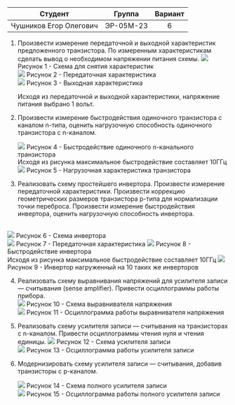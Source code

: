 |Студент|Группа|Вариант|
|:---:|:---:|:---:|
|Чушников Егор Олегович|ЭР-05М-23|6|

1. Произвести измерение передаточной и выходной характеристик предложенного транзистора.  По измеренным характеристикам сделать вывод о необходимом напряжении питания схемы.
    <image src="images/scheme_nmos.png" > 
    Рисунок 1 - Схема для снятия характеристик <br>
    <image src="images/trans_char.png" > 
    Рисунок 2 - Передаточная характеристика <br>
    <image src="images/output_char.png" > 
    Рисунок 3 - Выходная характеристика <br>

    Исходя из передаточной и выходной характеристики, напряжение питания выбрано 1 вольт.<br>

2. Произвести измерение быстродействия одиночного транзистора с
каналом n-типа, оценить нагрузочную способность одиночного транзистора с
n-каналом.

    <image src="images/pulse_char.png" > 
    Рисунок 4 - Быстродействие одиночного n-канального транзистора 
    <br>
    Исходя  из рисунка  максимальное быстродействие составляет 10ГГц

    <image src="images/load_char.png" > 
    Рисунок 5 - Нагрузочная характеристика транзистора 

3. Реализовать схему простейшего инвертора. Произвести измерение
передаточной характеристики. Произвести коррекцию геометрических
размеров транзистора p-типа для нормализации точки переброса. Произвести
измерение быстродействия инвертора, оценить нагрузочную способность
инвертора.     
 <br>
    <image src="images/scheme_invertor.png" > 
    Рисунок 6 - Схема инвертора<br>
    <image src="images/trans_invertor.png" > 
    Рисунок 7 - Передаточная характеристика 
    <image src="images/pulse_invertor.png" > 
    Рисунок 8 - Быстродействие инвертора<br>
 Исходя  из рисунка  максимальное быстродействие составляет 10ГГц
    <image src="images/load_invertor.png" > 
    Рисунок 9 - Инвертор нагруженный на 10 таких же инверторов 

4. Реализовать схему выравнивания напряжений для усилителя записи —
считывания (sense amplifier). Привести осциллограммы работы прибора.  
    <image src="images/sense_amplifier.png" > 
    Рисунок 10 - Схема выравнивателя напряжения <br>
    <image src="images/sense_amplifier_oscillogram1.png" > 
    Рисунок 11 - Осциллограмма работы выравнивателя напряжения <br>

5. Реализовать схему усилителя записи — считывания на транзисторах с
n-каналом. Привести осциллограммы чтения нуля и чтения единицы.
    <image src="images/amplifier.png" > 
    Рисунок 12 - Схема усилителя записи <br>
    <image src="images/amplifier_oscillogram.png" > 
    Рисунок 13 - Осциллограмма работы усилителя записи <br>

6. Модернизировать схему усилителя записи — считывания, добавив
транзисторы с p-каналом.

   <image src="images/full_amplifier.png" > 
    Рисунок 14 - Схема полного усилителя записи <br>
    <image src="images/full_amplifier_oscillogram.png" > 
    Рисунок 15 - Осциллограмма работы полного усилителя записи <br>